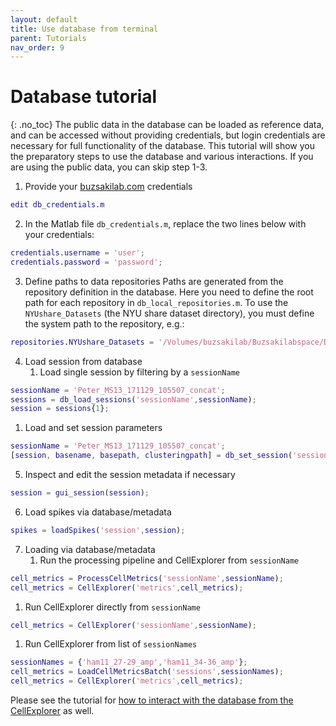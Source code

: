 ```yaml
---
layout: default
title: Use database from terminal
parent: Tutorials
nav_order: 9
---
```

# Database tutorial
{: .no_toc}
The public data in the database can be loaded as reference data, and can be accessed without providing credentials, but login credentials are necessary for full functionality of the database. This tutorial will show you the preparatory steps to use the database and various interactions. If you are using the public data, you can skip step 1-3.

1. Provide your [buzsakilab.com](https://buzsakilab.com/wp/database/) credentials
```m
edit db_credentials.m
```
2. In the Matlab file `db_credentials.m`, replace the two lines below with your credentials:
```m
credentials.username = 'user';
credentials.password = 'password';
```
3. Define paths to data repositories
Paths are generated from the repository definition in the database. Here you need to define the root path for each repository in `db_local_repositories.m`. To use the `NYUshare_Datasets` (the NYU share dataset directory), you must define the system path to the repository, e.g.:
```m
repositories.NYUshare_Datasets = '/Volumes/buzsakilab/Buzsakilabspace/Datasets';
```
4. Load session from database
   1. Load single session by filtering by a `sessionName`
```m
sessionName = 'Peter_MS13_171129_105507_concat';
sessions = db_load_sessions('sessionName',sessionName);
session = sessions{1};
```
   1. Load and set session parameters
```m
sessionName = 'Peter_MS13_171129_105507_concat';
[session, basename, basepath, clusteringpath] = db_set_session('sessionName',sessionName);
```
5. Inspect and edit the session metadata if necessary
```m
session = gui_session(session);
```
6. Load spikes via database/metadata
```m
spikes = loadSpikes('session',session);
```
7. Loading via database/metadata
   1. Run the processing pipeline and CellExplorer from `sessionName`
```m
cell_metrics = ProcessCellMetrics('sessionName',sessionName);
cell_metrics = CellExplorer('metrics',cell_metrics);
```
   1. Run CellExplorer directly from `sessionName`
```m
cell_metrics = CellExplorer('sessionName',sessionName);
```
   1. Run CellExplorer from list of `sessionNames`
```m
sessionNames = {'ham11_27-29_amp','ham11_34-36_amp'};
cell_metrics = LoadCellMetricsBatch('sessions',sessionNames);
cell_metrics = CellExplorer('metrics',cell_metrics);
```

Please see the tutorial for [how to interact with the database from the CellExplorer]({{"/tutorials/database-sessions-dialog/"|absolute_url}}) as well.
